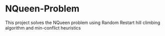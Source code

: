 # NQueen-Problem
This project solves the NQueen problem using Random Restart hill climbing algorithm and min-conflict heuristics

